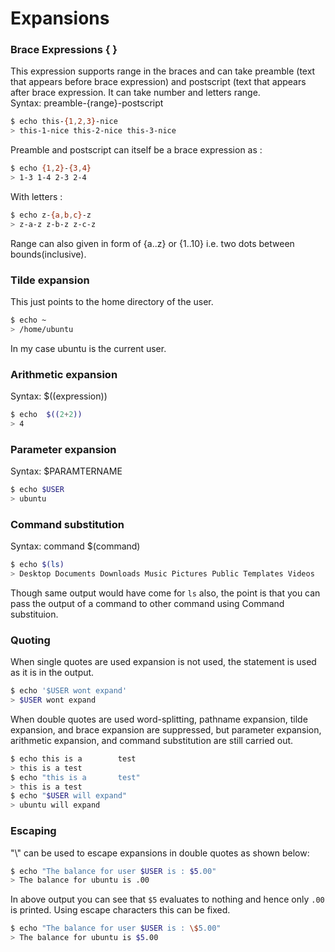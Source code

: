 # Expansions

### Brace Expressions { }  

This expression supports range in the braces and can take preamble (text that appears before brace expression) and postscript (text that appears after brace expression. It can take number and letters range.   
Syntax: preamble-{range}-postscript    
```bash
$ echo this-{1,2,3}-nice  
> this-1-nice this-2-nice this-3-nice  
```  
Preamble and postscript can itself be a brace expression as :  
```bash
$ echo {1,2}-{3,4}  
> 1-3 1-4 2-3 2-4  
```  

With letters :  
```bash
$ echo z-{a,b,c}-z
> z-a-z z-b-z z-c-z  
```  

Range can also given in form of {a..z} or {1..10} i.e. two dots between bounds(inclusive).  


### Tilde expansion  

This just points to the home directory of the user.  
```bash
$ echo ~  
> /home/ubuntu
```  
In my case ubuntu is the current user.

### Arithmetic expansion  

Syntax: $((expression))  
```bash  
$ echo  $((2+2))
> 4
```  

### Parameter expansion  

Syntax: $PARAMTERNAME  

```bash
$ echo $USER
> ubuntu
```  

### Command substitution  

Syntax: command $(command)  

```bash
$ echo $(ls)
> Desktop Documents Downloads Music Pictures Public Templates Videos
```
Though same output would have come for `ls` also, the point is that you can pass the output of a command to other command using Command substituion.  


### Quoting  

When single quotes are used expansion is not used, the statement is used as it is in the output.  
```bash
$ echo '$USER wont expand'
> $USER wont expand  
```  

When double quotes are used word-splitting, pathname expansion, tilde expansion, and brace expansion are suppressed, but parameter expansion, arithmetic expansion, and command substitution are still carried out.

```bash
$ echo this is a        test
> this is a test
$ echo "this is a       test"
> this is a test
$ echo "$USER will expand"
> ubuntu will expand
```

### Escaping

"\\" can be used to escape expansions in double quotes as shown below:  

```bash
$ echo "The balance for user $USER is : $5.00"
> The balance for ubuntu is .00
```
In above output you can see that `$5` evaluates to nothing and hence only `.00` is printed. Using escape characters this can be fixed.  

```bash
$ echo "The balance for user $USER is : \$5.00"
> The balance for ubuntu is $5.00
```  

